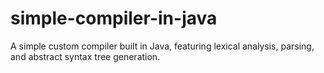 # simple-compiler-in-java
A simple custom compiler built in Java, featuring lexical analysis, parsing, and abstract syntax tree generation.
